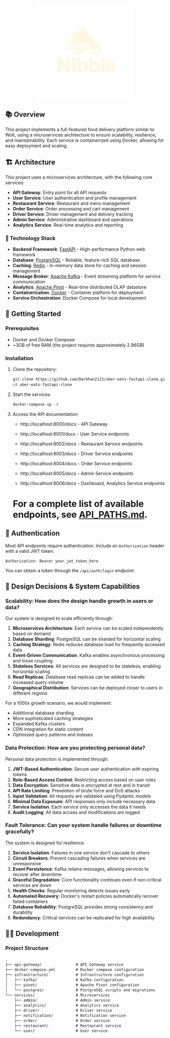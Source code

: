 <p align="center">
  <img src="/images/Nibble-logo2.png" alt="Nibble Logo" width="300" height="auto">
</p>

## 📚 Overview

This project implements a full-featured food delivery platform similar to Wolt, using a microservices architecture to ensure scalability, resilience, and maintainability. Each service is containerized using Docker, allowing for easy deployment and scaling.

## 🏗️ Architecture

This project uses a microservices architecture, with the following core services:

- **API Gateway**: Entry point for all API requests
- **User Service**: User authentication and profile management
- **Restaurant Service**: Restaurant and menu management
- **Order Service**: Order processing and cart management
- **Driver Service**: Driver management and delivery tracking
- **Admin Service**: Administrative dashboard and operations
- **Analytics Service**: Real-time analytics and reporting

### 🔧 Technology Stack

- **Backend Framework**: [FastAPI](https://fastapi.tiangolo.com/) - High-performance Python web framework
- **Database**: [PostgreSQL](https://www.postgresql.org/) - Reliable, feature-rich SQL database
- **Caching**: [Redis](https://redis.io/) - In-memory data store for caching and session management
- **Message Broker**: [Apache Kafka](https://kafka.apache.org/) - Event streaming platform for service communication
- **Analytics**: [Apache Pinot](https://pinot.apache.org/) - Real-time distributed OLAP datastore
- **Containerization**: [Docker](https://www.docker.com/) - Container platform for deployment
- **Service Orchestration**: Docker Compose for local development

## 🚀 Getting Started

### Prerequisites

- Docker and Docker Compose
- ~3GB of free RAM (the project requires approximately 2.96GB)

### Installation

1. Clone the repository:
   ```bash
   git clone https://github.com/Darkhan2123/uber-eats-fastapi-clone.git
   cd uber-eats-fastapi-clone
   ```

2. Start the services:
   ```bash
   docker-compose up -d
   ```

3. Access the API documentation:
   - http://localhost:8000/docs - API Gateway

   - http://localhost:8001/docs - User Service endpoints

   - http://localhost:8002/docs - Restaurant Service endpoints

   - http://localhost:8003/docs - Driver Service endpoints

   - http://localhost:8004/docs - Order Service endpoints

   - http://localhost:8005/docs - Admin Service endpoints

   - http://localhost:8006/docs - Dashboard, Analytics Service endpoints

    # For a complete list of available endpoints, see [API_PATHS.md](API_PATHS.md).

## 🔐 Authentication

Most API endpoints require authentication. Include an `Authorization` header with a valid JWT token:

```
Authorization: Bearer your_jwt_token_here
```

You can obtain a token through the `/api/auth/login` endpoint.

## 🎯 Design Decisions & System Capabilities

### Scalability: How does the design handle growth in users or data?

Our system is designed to scale efficiently through:

1. **Microservices Architecture**: Each service can be scaled independently based on demand
2. **Database Sharding**: PostgreSQL can be sharded for horizontal scaling
3. **Caching Strategy**: Redis reduces database load for frequently accessed data
4. **Event-Driven Communication**: Kafka enables asynchronous processing and loose coupling
5. **Stateless Services**: All services are designed to be stateless, enabling horizontal scaling
6. **Read Replicas**: Database read replicas can be added to handle increased query volume
7. **Geographical Distribution**: Services can be deployed closer to users in different regions

For a 1000x growth scenario, we would implement:
- Additional database sharding
- More sophisticated caching strategies
- Expanded Kafka clusters
- CDN integration for static content
- Optimized query patterns and indexes

### Data Protection: How are you protecting personal data?

Personal data protection is implemented through:

1. **JWT-Based Authentication**: Secure user authentication with expiring tokens
2. **Role-Based Access Control**: Restricting access based on user roles
3. **Data Encryption**: Sensitive data is encrypted at rest and in transit
4. **API Rate Limiting**: Prevention of brute force and DoS attacks
5. **Input Validation**: All requests are validated using Pydantic models
6. **Minimal Data Exposure**: API responses only include necessary data
7. **Service Isolation**: Each service only accesses the data it needs
8. **Audit Logging**: All data access and modifications are logged

### Fault Tolerance: Can your system handle failures or downtime gracefully?

The system is designed for resilience:

1. **Service Isolation**: Failures in one service don't cascade to others
2. **Circuit Breakers**: Prevent cascading failures when services are unresponsive
3. **Event Persistence**: Kafka retains messages, allowing services to recover after downtime
4. **Graceful Degradation**: Core functionality continues even if non-critical services are down
5. **Health Checks**: Regular monitoring detects issues early
6. **Automated Recovery**: Docker's restart policies automatically recover failed containers
7. **Database Reliability**: PostgreSQL provides strong consistency and durability
8. **Redundancy**: Critical services can be replicated for high availability

## 👨‍💻 Development

### Project Structure

```
.
├── api-gateway/               # API Gateway service
├── docker-compose.yml         # Docker compose configuration
├── infrastructure/            # Infrastructure configuration
│   ├── kafka/                 # Kafka configuration
│   ├── pinot/                 # Apache Pinot configuration
│   └── postgres/              # PostgreSQL scripts and migrations
└── services/                  # Microservices
    ├── admin/                 # Admin service
    ├── analytics/             # Analytics service
    ├── driver/                # Driver service
    ├── notification/          # Notification service
    ├── order/                 # Order service
    ├── restaurant/            # Restaurant service
    └── user/                  # User service
```
